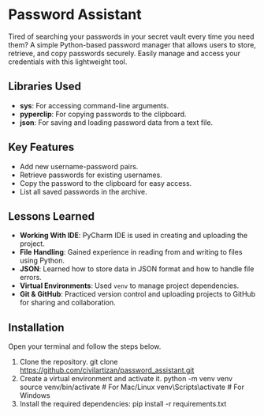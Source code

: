 # Password Assistant

Tired of searching your passwords in your secret vault every time you need them?
A simple Python-based password manager that allows users to store, retrieve, and copy passwords securely. 
Easily manage and access your credentials with this lightweight tool.

## Libraries Used
- **sys**: For accessing command-line arguments.
- **pyperclip**: For copying passwords to the clipboard.
- **json**: For saving and loading password data from a text file.

## Key Features
- Add new username-password pairs.
- Retrieve passwords for existing usernames.
- Copy the password to the clipboard for easy access.
- List all saved passwords in the archive.

## Lessons Learned
- **Working With IDE**: PyCharm IDE is used in creating and uploading the project.
- **File Handling**: Gained experience in reading from and writing to files using Python.
- **JSON**: Learned how to store data in JSON format and how to handle file errors.
- **Virtual Environments**: Used `venv` to manage project dependencies.
- **Git & GitHub**: Practiced version control and uploading projects to GitHub for sharing and collaboration.

## Installation
Open your terminal and follow the steps below.
1. Clone the repository.
  git clone https://github.com/civilartizan/password_assistant.git
2. Create a virtual environment and activate it.
  python -m venv venv
  source venv/bin/activate  # For Mac/Linux
  venv\Scripts\activate  # For Windows
3. Install the required dependencies:
  pip install -r requirements.txt
